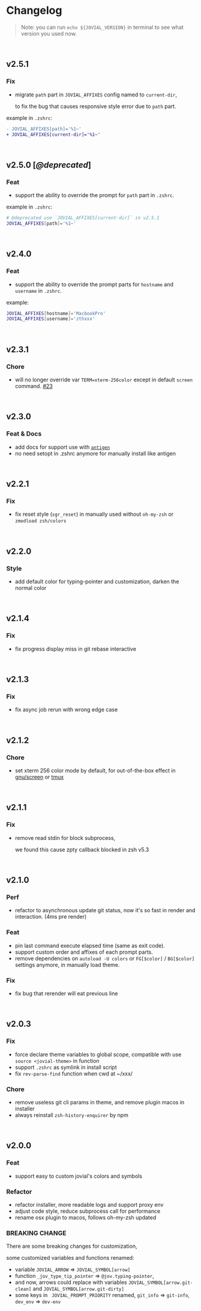 # Changelog

> Note: you can run `echo ${JOVIAL_VERSION}` in terminal to see what version you used now.



<br />

## v2.5.1

### Fix

- migrate `path` part in `JOVIAL_AFFIXES` config named to `current-dir`,
  
  to fix the bug that causes responsive style error due to `path` part.

example in `.zshrc`:
```diff
- JOVIAL_AFFIXES[path]='%1~'
+ JOVIAL_AFFIXES[current-dir]='%1~'
```

<br />

## v2.5.0 [_@deprecated_]

### Feat

- support the ability to override the prompt for `path` part in `.zshrc`.

example in `.zshrc`:
```zsh
# @deprecated use `JOVIAL_AFFIXES[current-dir]` in v2.5.1
JOVIAL_AFFIXES[path]='%1~'
```

<br />

## v2.4.0

### Feat

- support the ability to override the prompt parts for `hostname` and `username` in `.zshrc`.

example:
```zsh
JOVIAL_AFFIXES[hostname]='MacbookPro'
JOVIAL_AFFIXES[username]='zthxxx'
```


<br />

## v2.3.1

### Chore

- will no longer override var `TERM=xterm-256color` except in default `screen` command. [#23](https://github.com/zthxxx/jovial/issues/23)


<br />


## v2.3.0

### Feat & Docs

- add docs for support use with [`antigen`](https://github.com/zsh-users/antigen)
- no need setopt in .zshrc anymore for manually install like antigen


<br />


## v2.2.1

### Fix

- fix reset style (`sgr_reset`) in manually used without `oh-my-zsh` or `zmodload zsh/colors`

<br />


## v2.2.0

### Style

- add default color for typing-pointer and customization, darken the normal color

<br />


## v2.1.4

### Fix

- fix progress display miss in git rebase interactive

<br />


## v2.1.3

### Fix

- fix async job rerun with wrong edge case

<br />


## v2.1.2

### Chore

- set xterm 256 color mode by default, for out-of-the-box effect in [gnu/screen](https://www.gnu.org/software/screen/) or [tmux](https://github.com/tmux/tmux)

<br />


## v2.1.1

### Fix

- remove read stdin for block subprocess,

  we found this cause zpty callback blocked in zsh v5.3

<br />


## v2.1.0

### Perf

- refactor to asynchronous update git status, now it's so fast in render and interaction. (4ms pre render)

### Feat

- pin last command execute elapsed time (same as exit code).
- support custom order and affixes of each prompt parts.
- remove dependencies on `autoload -U colors` or `FG[$color]` / `BG[$color]` settings anymore, in manually load theme.

### Fix

- fix bug that rerender will eat previous line

<br />


## v2.0.3

### Fix

- force declare theme variables to global scope, compatible with use `source <jovial-theme>` in function
- support `.zshrc` as symlink in install script
- fix `rev-parse-find` function when cwd at ~/xxx/

### Chore

- remove useless git cli params in theme, and remove plugin macos in installer
- always reinstall `zsh-history-enquirer` by npm

<br />


## v2.0.0

### Feat

- support easy to custom jovial's colors and symbols

### Refactor

- refactor installer, more readable logs and support proxy env
- adjust code style, reduce subprocess call for performance
- rename osx plugin to macos, follows oh-my-zsh updated

### BREAKING CHANGE

There are some breaking changes for customization,

some customized variables and functions renamed:

- variable `JOVIAL_ARROW` => `JOVIAL_SYMBOL[arrow]`
- function `_jov_type_tip_pointer` => `@jov.typing-pointer`,
- and now, arrows could replace with variables `JOVIAL_SYMBOL[arrow.git-clean]` and `JOVIAL_SYMBOL[arrow.git-dirty]`
- some keys in ` JOVIAL_PROMPT_PRIORITY` renamed, `git_info` => `git-info`, `dev_env` => `dev-env`

